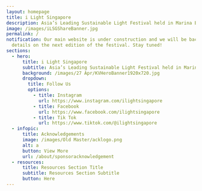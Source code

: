 ```yaml
---
layout: homepage
title: i Light Singapore
description: Asia’s Leading Sustainable Light Festival held in Marina Bay
image: /images/iLSGShareBanner.jpg
permalink: /
notification: Our main website is under construction and we will be back with
  details on the next edition of the festival. Stay tuned!
sections:
  - hero:
      title: i Light Singapore
      subtitle: Asia’s Leading Sustainable Light Festival held in Marina Bay
      background: /images/27 Apr/KVHeroBanner1920x720.jpg
      dropdown:
        title: Follow Us
        options:
          - title: Instagram
            url: https://www.instagram.com/ilightsingapore
          - title: Facebook
            url: https://www.facebook.com/ilightsingapore
          - title: Tik Tok
            url: https://www.tiktok.com/@ilightsingapore
  - infopic:
      title: Acknowledgements
      image: /images/Old Master/acklogo.png
      alt: a
      button: View More
      url: /about/sponsoracknowledgement
  - resources:
      title: Resources Section Title
      subtitle: Resources Section Subtitle
      button: Here
---
```

